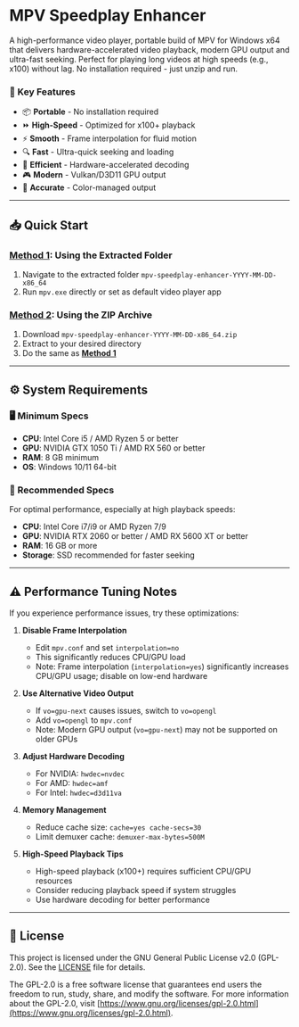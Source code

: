 # MPV Speedplay Enhancer

A high-performance video player, portable build of MPV for Windows x64 that delivers hardware-accelerated video playback, modern GPU output and ultra-fast seeking. Perfect for playing long videos at high speeds (e.g., x100) without lag. No installation required - just unzip and run.

### 🎯 Key Features

- 📦 **Portable** - No installation required
- ⏩ **High-Speed** - Optimized for x100+ playback
- ⚡ **Smooth** - Frame interpolation for fluid motion
- 🔍 **Fast** - Ultra-quick seeking and loading
- 🚀 **Efficient** - Hardware-accelerated decoding
- 🎮 **Modern** - Vulkan/D3D11 GPU output
- 🎨 **Accurate** - Color-managed output

___

## 📥 Quick Start

### <u>Method 1</u>: Using the Extracted Folder
1. Navigate to the extracted folder `mpv-speedplay-enhancer-YYYY-MM-DD-x86_64`
2. Run `mpv.exe` directly or set as default video player app

### <u>Method 2</u>: Using the ZIP Archive
1. Download `mpv-speedplay-enhancer-YYYY-MM-DD-x86_64.zip`
2. Extract to your desired directory
3. Do the same as **<u>Method 1</u>**

___

## ⚙️ System Requirements

### 🖥️ Minimum Specs
- **CPU**: Intel Core i5 / AMD Ryzen 5 or better
- **GPU**: NVIDIA GTX 1050 Ti / AMD RX 560 or better
- **RAM**: 8 GB minimum
- **OS**: Windows 10/11 64-bit

### 💪 Recommended Specs
For optimal performance, especially at high playback speeds:

- **CPU**: Intel Core i7/i9 or AMD Ryzen 7/9
- **GPU**: NVIDIA RTX 2060 or better / AMD RX 5600 XT or better
- **RAM**: 16 GB or more
- **Storage**: SSD recommended for faster seeking

___

## ⚠️ Performance Tuning Notes

If you experience performance issues, try these optimizations:

1. **Disable Frame Interpolation**
   - Edit `mpv.conf` and set `interpolation=no`
   - This significantly reduces CPU/GPU load
   - Note: Frame interpolation (`interpolation=yes`) significantly increases CPU/GPU usage; disable on low-end hardware

2. **Use Alternative Video Output**
   - If `vo=gpu-next` causes issues, switch to `vo=opengl`
   - Add `vo=opengl` to `mpv.conf`
   - Note: Modern GPU output (`vo=gpu-next`) may not be supported on older GPUs

3. **Adjust Hardware Decoding**
   - For NVIDIA: `hwdec=nvdec`
   - For AMD: `hwdec=amf`
   - For Intel: `hwdec=d3d11va`

4. **Memory Management**
   - Reduce cache size: `cache=yes cache-secs=30`
   - Limit demuxer cache: `demuxer-max-bytes=500M`

5. **High-Speed Playback Tips**
   - High-speed playback (x100+) requires sufficient CPU/GPU resources
   - Consider reducing playback speed if system struggles
   - Use hardware decoding for better performance

___

## 📝 License

This project is licensed under the GNU General Public License v2.0 (GPL-2.0). See the [LICENSE](LICENSE) file for details.

The GPL-2.0 is a free software license that guarantees end users the freedom to run, study, share, and modify the software. For more information about the GPL-2.0, visit [https://www.gnu.org/licenses/gpl-2.0.html](https://www.gnu.org/licenses/gpl-2.0.html).
